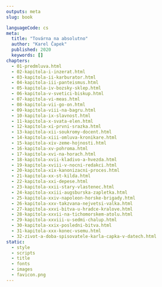 ```yaml
---
outputs: meta
slug: book

languageCode: cs
meta:
  title: "Továrna na absolutno"
  author: "Karel Čapek"
  published: 2020
  keywords: []
chapters:
  - 01-predmluva.html
  - 02-kapitola-i-inzerat.html
  - 03-kapitola-ii-karburator.html
  - 04-kapitola-iii-panteismus.html
  - 05-kapitola-iv-bozsky-sklep.html
  - 06-kapitola-v-svetici-biskup.html
  - 07-kapitola-vi-meas.html
  - 08-kapitola-vii-go-on.html
  - 09-kapitola-viii-na-bagru.html
  - 10-kapitola-ix-slavnost.html
  - 11-kapitola-x-svata-elen.html
  - 12-kapitola-xi-prvni-srazka.html
  - 13-kapitola-xii-soukromy-docent.html
  - 14-kapitola-xiii-omluva-kronikare.html
  - 15-kapitola-xiv-zeme-hojnosti.html
  - 16-kapitola-xv-pohroma.html
  - 17-kapitola-xvi-na-horach.html
  - 18-kapitola-xvii-kladivo-a-hvezda.html
  - 19-kapitola-xviii-v-nocni-redakci.html
  - 20-kapitola-xix-kanonizacni-proces.html
  - 21-kapitola-xx-st-kilda.html
  - 22-kapitola-xxi-depese.html
  - 23-kapitola-xxii-stary-vlastenec.html
  - 24-kapitola-xxiii-augsburska-zapletka.html
  - 25-kapitola-xxiv-napoleon-horske-brigady.html
  - 26-kapitola-xxv-takzvana-nejvetsi-valka.html
  - 27-kapitola-xxvi-bitva-u-hradce-kralove.html
  - 28-kapitola-xxvii-na-tichomorskem-atolu.html
  - 29-kapitola-xxviii-u-sedmi-chalup.html
  - 30-kapitola-xxix-posledni-bitva.html
  - 31-kapitola-xxx-konec-vsemu.html
  - 32-zivot-a-doba-spisovatele-karla-capka-v-datech.html
static:
  - style
  - scripts
  - title
  - fonts
  - images
  - favicon.png
---
```



